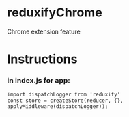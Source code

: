 # reduxifyChrome
Chrome extension feature

# Instructions
### in index.js for app:
    import dispatchLogger from 'reduxify'
    const store = createStore(reducer, {}, applyMiddleware(dispatchLogger));

